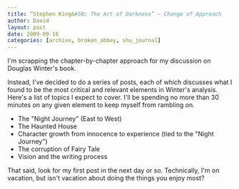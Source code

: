 ```yaml
---
title: “Stephen King&#58; The Art of Darkness” – Change of Approach
author: David
layout: post
date: 2009-09-16
categories: [archive, broken_abbey, shu_journal]
---
```


I'm scrapping the chapter-by-chapter approach for my discussion on Douglas
Winter's book.

Instead, I've decided to do a series of posts, each of which discusses what I
found to be the most critical and relevant elements in Winter's analysis. Here's
a list of topics I expect to cover. I'll be spending no more than 30 minutes on
any given element to keep myself from rambling on.

- The "Night Journey" (East to West)
- The Haunted House
- Character growth from innocence to experience (tied to the "Night Journey")
- The corruption of Fairy Tale
- Vision and the writing process

That said, look for my first post in the next day or so. Technically, I'm on
vacation, but isn't vacation about doing the things you enjoy most?
